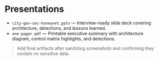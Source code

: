 # Presentations

- `city-gov-soc-honeynet.pptx` — Interview-ready slide deck covering architecture, detections, and lessons learned.
- `one-pager.pdf` — Printable executive summary with architecture diagram, control matrix highlights, and detections.

> Add final artifacts after sanitizing screenshots and confirming they contain no sensitive data.
